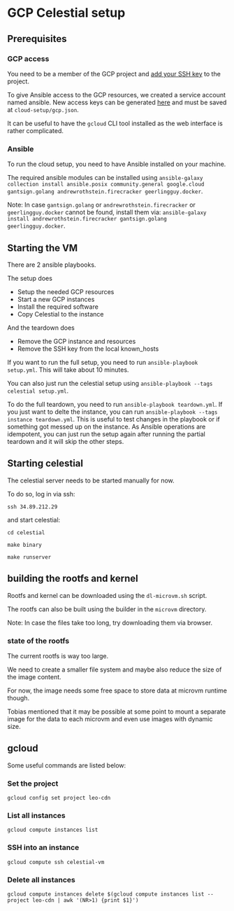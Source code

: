 # GCP Celestial setup

## Prerequisites

### GCP access
You need to be a member of the GCP project and [add your SSH key](https://console.cloud.google.com/compute/metadata/sshKeys?project=leo-cdn&folder&organizationId) to the project.

To give Ansible access to the GCP resources, we created a service account named ansible. New access keys can be generated [here](https://console.cloud.google.com/iam-admin/serviceaccounts/details/109872545193777506173/keys?project=leo-cdn) and must be saved at `cloud-setup/gcp.json`.

It can be useful to have the `gcloud` CLI tool installed as the web interface is rather complicated.

### Ansible

To run the cloud setup, you need to have Ansible installed on your machine.

The required ansible modules can be installed using `ansible-galaxy collection install ansible.posix community.general google.cloud gantsign.golang andrewrothstein.firecracker geerlingguy.docker`.

Note: In case `gantsign.golang` or `andrewrothstein.firecracker` or `geerlingguy.docker` cannot be found, install them via: `ansible-galaxy install andrewrothstein.firecracker gantsign.golang geerlingguy.docker`.

## Starting the VM

There are 2 ansible playbooks.

The setup does
- Setup the needed GCP resources
- Start a new GCP instances
- Install the required software
- Copy Celestial to the instance

And the teardown does
- Remove the GCP instance and resources
- Remove the SSH key from the local known_hosts

If you want to run the full setup, you need to run `ansible-playbook setup.yml`. This will take about 10 minutes.

You can also just run the celestial setup using `ansible-playbook --tags celestial setup.yml`.

To do the full teardown, you need to run `ansible-playbook teardown.yml`. If you just want to delte the instance, you can run `ansible-playbook --tags instance teardown.yml`. This is useful to test changes in the playbook or if something got messed up on the instance. As Ansible operations are idempotent, you can just run the setup again after running the partial teardown and it will skip the other steps.

## Starting celestial

The celestial server needs to be started manually for now.

To do so, log in via ssh:

`ssh 34.89.212.29`

and start celestial:

`cd celestial`

`make binary`

`make runserver`

## building the rootfs and kernel

Rootfs and kernel can be downloaded using the `dl-microvm.sh` script.

The rootfs can also be built using the builder in the `microvm` directory.

Note: In case the files take too long, try downloading them via browser.

### state of the rootfs

The current rootfs is way too large.

We need to create a smaller file system and maybe also reduce the size of the image content.

For now, the image needs some free space to store data at microvm runtime though.

Tobias mentioned that it may be possible at some point to mount a separate image for the data to each microvm and even use images with dynamic size.

## gcloud
Some useful commands are listed below:

### Set the project
`gcloud config set project leo-cdn`

### List all instances
`gcloud compute instances list`

### SSH into an instance
`gcloud compute ssh celestial-vm`

### Delete all instances
`gcloud compute instances delete $(gcloud compute instances list --project leo-cdn | awk '(NR>1) {print $1}')`
